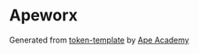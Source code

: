 # Apeworx

Generated from [token-template](https://github.com/ApeAcademy/token-template) by [Ape Academy](academy.apeworx.io)



